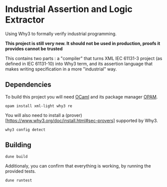 # Industrial Assertion and Logic Extractor
Using Why3 to formally verify industrial programming.

**This project is still very new. It should not be used in production, proofs it provides cannot be trusted**

This contains two parts : a "compiler" that turns XML IEC 61131-3 project (as defined in IEC 61131-10) into Why3 term, and its assertion language that makes writing specification in a more "industrial" way.
## Dependencies 
To build this project you will need [OCaml](https://ocaml.org/) and its package manager [OPAM](https://opam.ocaml.org/).
```
opam install xml-light why3 re
```
You will also need to install a (prover)[https://www.why3.org/doc/install.html#sec-provers] supported by Why3.
```
why3 config detect
```
## Building
```
dune build
```

Additionaly, you can confirm that everything is working, by running the provided tests.
```
dune runtest
```
